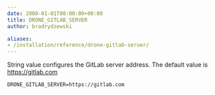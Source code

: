 ```yaml
---
date: 2000-01-01T00:00:00+00:00
title: DRONE_GITLAB_SERVER
author: bradrydzewski

aliases:
- /installation/reference/drone-gitlab-server/
---
```


String value configures the GitLab server address. The default value is https://gitlab.com

```
DRONE_GITLAB_SERVER=https://gitlab.com
```
